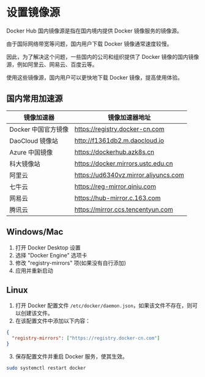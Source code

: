 # 设置镜像源

Docker Hub 国内镜像源是指在国内境内提供 Docker 镜像服务的镜像源。

由于国际网络带宽等问题，国内用户下载 Docker 镜像通常速度较慢。

因此，为了解决这个问题，一些国内的公司和组织提供了 Docker 镜像的国内镜像源，例如阿里云、网易云、百度云等。

使用这些镜像源，国内用户可以更快地下载 Docker 镜像，提高使用体验。

## 国内常用加速源

| 镜像加速器          | 镜像加速器地址                       |
| ------------------- | ------------------------------------ |
| Docker 中国官方镜像 | https://registry.docker-cn.com       |
| DaoCloud 镜像站     | http://f1361db2.m.daocloud.io        |
| Azure 中国镜像      | https://dockerhub.azk8s.cn           |
| 科大镜像站          | https://docker.mirrors.ustc.edu.cn   |
| 阿里云              | https://ud6340vz.mirror.aliyuncs.com |
| 七牛云              | https://reg-mirror.qiniu.com         |
| 网易云              | https://hub-mirror.c.163.com         |
| 腾讯云              | https://mirror.ccs.tencentyun.com    |

## Windows/Mac

1. 打开 Docker Desktop 设置
2. 选择 "Docker Engine" 选项卡
3. 修改 "registry-mirrors" 项(如果没有自行添加)
4. 应用并重新启动

## Linux

1. 打开 Docker 配置文件 `/etc/docker/daemon.json`，如果该文件不存在，则可以创建该文件。
2. 在该配置文件中添加以下内容：

```json
{
  "registry-mirrors": ["https://registry.docker-cn.com"]
}
```

3. 保存配置文件并重启 Docker 服务，使其生效。

```sh
sudo systemctl restart docker
```
